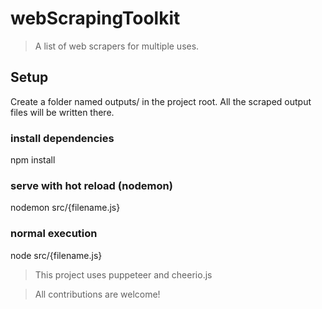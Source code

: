 # webScrapingToolkit

> A list of web scrapers for multiple uses.

## Setup

Create a folder named outputs/ in the project root. All the scraped output files will be written there.

### install dependencies

npm install

### serve with hot reload (nodemon)

nodemon src/{filename.js}

### normal execution

node src/{filename.js}

> This project uses puppeteer and cheerio.js

> All contributions are welcome!
